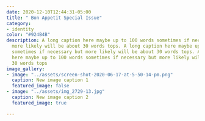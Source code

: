 ```yaml
---
date: 2020-12-10T12:44:31-05:00
title: " Bon Appetit Special Issue"
category:
- identity
color: "#924B4B"
description: A long caption here maybe up to 100 words sometimes if necessary but
  more likely will be about 30 words tops. A long caption here maybe up to 100 words
  sometimes if necessary but more likely will be about 30 words tops. A long caption
  here maybe up to 100 words sometimes if necessary but more likely will be about
  30 words tops
image_gallery:
- image: "../assets/screen-shot-2020-06-17-at-5-50-14-pm.png"
  caption: New image caption 1
  featured_image: false
- image: "../assets/img_2729-13.jpg"
  caption: New image caption 2
  featured_image: true

---
```

